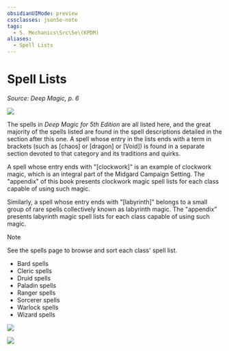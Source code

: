 ```yaml
---
obsidianUIMode: preview
cssclasses: json5e-note
tags:
  - 5. Mechanics\Src\5e\(KPDM)
aliases:
  - Spell Lists
---
```

# Spell Lists
*Source: Deep Magic, p. 6* 

![](https://raw.githubusercontent.com/TheGiddyLimit/homebrew/master/_img/KPDM/full/001-0031.webp#center)

The spells in *Deep Magic for 5th Edition* are all listed here, and the great majority of the spells listed are found in the spell descriptions detailed in the section after this one. A spell whose entry in the lists ends with a term in brackets (such as [chaos] or [dragon] or [Void]) is found in a separate section devoted to that category and its traditions and quirks.

A spell whose entry ends with "[clockwork]" is an example of clockwork magic, which is an integral part of the Midgard Campaign Setting. The "appendix" of this book presents clockwork magic spell lists for each class capable of using such magic.

Similarly, a spell whose entry ends with "[labyrinth]" belongs to a small group of rare spells collectively known as labyrinth magic. The "appendix" presents labyrinth magic spell lists for each class capable of using such magic.

> [!note]
> See the spells page to browse and sort each class' spell list.

- Bard spells  
- Cleric spells  
- Druid spells  
- Paladin spells  
- Ranger spells  
- Sorcerer spells  
- Warlock spells  
- Wizard spells  

![](https://raw.githubusercontent.com/TheGiddyLimit/homebrew/master/_img/KPDM/0003.webp#center)

![](https://raw.githubusercontent.com/TheGiddyLimit/homebrew/master/_img/KPDM/full/001-0055.webp#center)
